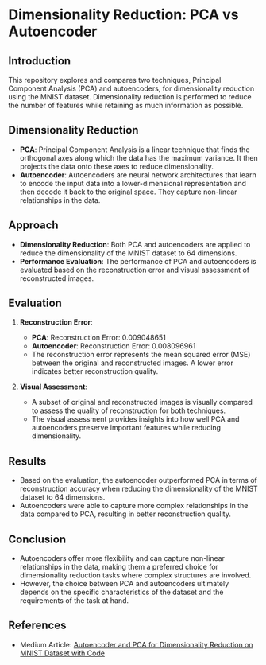 # Dimensionality Reduction: PCA vs Autoencoder

## Introduction
This repository explores and compares two techniques, Principal Component Analysis (PCA) and autoencoders, for dimensionality reduction using the MNIST dataset. Dimensionality reduction is performed to reduce the number of features while retaining as much information as possible.

## Dimensionality Reduction
- **PCA**: Principal Component Analysis is a linear technique that finds the orthogonal axes along which the data has the maximum variance. It then projects the data onto these axes to reduce dimensionality.
- **Autoencoder**: Autoencoders are neural network architectures that learn to encode the input data into a lower-dimensional representation and then decode it back to the original space. They capture non-linear relationships in the data.

## Approach
- **Dimensionality Reduction**: Both PCA and autoencoders are applied to reduce the dimensionality of the MNIST dataset to 64 dimensions.
- **Performance Evaluation**: The performance of PCA and autoencoders is evaluated based on the reconstruction error and visual assessment of reconstructed images.
## Evaluation
1. **Reconstruction Error**:
   - **PCA**: Reconstruction Error: 0.009048651
   - **Autoencoder**: Reconstruction Error: 0.008096961
   - The reconstruction error represents the mean squared error (MSE) between the original and reconstructed images. A lower error indicates better reconstruction quality.

2. **Visual Assessment**:
   - A subset of original and reconstructed images is visually compared to assess the quality of reconstruction for both techniques.
   - The visual assessment provides insights into how well PCA and autoencoders preserve important features while reducing dimensionality.
## Results
- Based on the evaluation, the autoencoder outperformed PCA in terms of reconstruction accuracy when reducing the dimensionality of the MNIST dataset to 64 dimensions.
- Autoencoders were able to capture more complex relationships in the data compared to PCA, resulting in better reconstruction quality.

## Conclusion
- Autoencoders offer more flexibility and can capture non-linear relationships in the data, making them a preferred choice for dimensionality reduction tasks where complex structures are involved.
- However, the choice between PCA and autoencoders ultimately depends on the specific characteristics of the dataset and the requirements of the task at hand.
## References
- Medium Article: [Autoencoder and PCA for Dimensionality Reduction on MNIST Dataset with Code](https://medium.com/@ee18m003/autoencoder-and-pca-for-dimensionality-reduction-on-mnist-dataset-with-code-dace21d87432)


